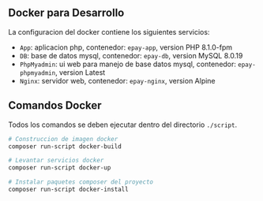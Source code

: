 ## Docker para Desarrollo

La configuracion del docker contiene los siguientes servicios:

- `App`: aplicacion php, contenedor: `epay-app`, version PHP 8.1.0-fpm
- `DB`: base de datos mysql, contenedor: `epay-db`, version MySQL 8.0.19
- `PhpMyadmin`: ui web para manejo de base datos mysql, contenedor: `epay-phpmyadmin`, version Latest
- `Nginx`: servidor web, contenedor: `epay-nginx`, version Alpine

## Comandos Docker

Todos los comandos se deben ejecutar dentro del directorio `./script`.

```bash
# Construccion de imagen docker
composer run-script docker-build
```

```bash
# Levantar servicios docker
composer run-script docker-up
```

```bash
# Instalar paquetes composer del proyecto
composer run-script docker-install
```
